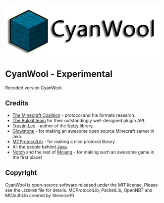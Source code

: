 ![](https://github.com/BeYkeRYkt/CyanWool/blob/master/others/Logo.png)
# CyanWool - Experimental 

Recoded version CyanWool. 

Credits
-------
 * [The Minecraft Coalition](http://wiki.vg/) -
   protocol and file formats research.
 * [The Bukkit team](http://bukkit.org) for their outstandingly well-designed
   plugin API.
 * [Trustin Lee](http://gleamynode.net) - author of the
   [Netty](http://netty.io/) library.
 * [Glowstone](https://github.com/GlowstoneMC/Glowstone) - for making an awesome open source Minecraft server in java.
 * [MCProtocolLib](https://github.com/Steveice10/MCProtocolLib) - for making a nice protocol library. 
 * All the people behind [Java](http://java.oracle.com).
 * [Notch](http://mojang.com/notch) and the rest of
   [Mojang](http://mojang.com) - for making such an awesome game in the first
   place!

Copyright
---------
CyanWool is open-source software released under the MIT license. Please see
the `LICENSE` file for details.
MCProtocolLib, PacketLib, OpenNBT and MCAuthLib  created by Steveice10
